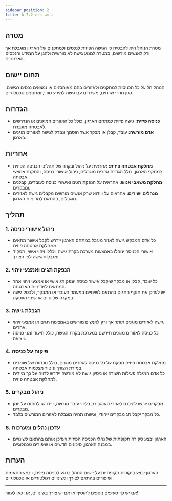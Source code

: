 ```yaml
---
sidebar_position: 2  
title: A.7.2 כניסה פיזית
---
```



## מטרה  
מטרת הנוהל היא להבטיח כי הגישה הפיזית לנכסים ולמתקנים של הארגון מוגבלת אך ורק לאנשים מורשים, במטרה למנוע גישה לא מורשית ולהגן על המידע והנכסים הארגוניים.

## תחום יישום  
הנוהל חל על כל הכניסות למתקנים ולאזורים בהם מאוחסנים או נמצאים נכסים רגישים, כגון חדרי שרתים, משרדים עם גישה למידע סודי, ומחסנים טכנולוגיים.

## הגדרות  
- **כניסה פיזית:** גישה פיזית למתחם הארגון, כולל כל האזורים המוגנים או הנדרשים לאבטחה מוגברת.
- **אדם מורשה:** עובד, קבלן או מבקר אשר הוסמך ונבדק לגישה לאזורים מוגנים בארגון.

## אחריות  
- **מחלקת אבטחה פיזית:** אחראית על ניהול ובקרה של תהליכי הכניסה הפיזית למתקני הארגון, כולל הגדרת אזורים מוגבלים, ניהול אישורי כניסה, והתקנת אמצעי אבטחה.
- **מחלקת משאבי אנוש:** אחראית על הנפקת תגים ואישורי כניסה לעובדים, קבלנים ומבקרים.
- **מנהלים ישירים:** אחראים על ווידוא שרק אנשים מורשים מקבלים גישה לאזורים מוגבלים, בהתאם למדיניות הארגון.

## תהליך  
### 1. ניהול אישורי כניסה  
- כל אדם המבקש גישה לאזור מוגבל במתחם הארגון יידרש לקבל אישור מתאים ממחלקת אבטחה פיזית.
- אישורי הכניסה ינוהלו באמצעות מערכת בקרת גישה ויכללו זיהוי אישי, תפקיד ומגבלות גישה לפי הצורך.

### 2. הנפקת תגים ואמצעי זיהוי  
- כל עובד, קבלן או מבקר שיקבל אישור כניסה יונפק תג אישי או אמצעי זיהוי אחר המתאים למדיניות האבטחה.
- יש לעדכן את תוקף התגים בהתאם לשינויים במעמד העובד או המבקר, ולבטל גישה במקרה של סיום או שינוי העסקה.

### 3. הגבלת גישה  
- גישה לאזורים מוגנים תותר אך ורק לאנשים מורשים באמצעות תגים או אמצעי זיהוי אחרים.
- כל כניסה לאזורים מוגנים תירשם במערכת בקרת הגישה, כולל תיעוד זמני כניסה ויציאה.

### 4. פיקוח על כניסה  
- מחלקת אבטחה פיזית תפקח על כל כניסה לאזורים מוגנים, כולל נוכחות של שומרים במידת הצורך וניטור מצלמות אבטחה.
- כל אדם המגלה פעילות חשודה או ניסיון גישה לא מורשה יידרש לדווח על כך מיידית למחלקת אבטחה פיזית.

### 5. ניהול מבקרים  
- מבקרים יורשו להיכנס לאזורי הארגון רק בליווי עובד מורשה, ויידרשו לחתום על יומן מבקרים.
- כל מבקר יקבל תג מבקרים ייחודי, וגישתו תהיה מוגבלת לאזורים המורשים בלבד.

### 6. עדכון נהלים ומערכות  
- הארגון יבצע סקירה תקופתית של נהלי הכניסה הפיזית ויעדכן אותם בהתאם לשינויים במבנה הארגון, סיכונים חדשים או שיפורים טכנולוגיים.

## הערות  
הארגון יבצע ביקורות תקופתיות על יישום הנוהל בנוגע לכניסה פיזית, ויבצע התאמות ושיפורים בהתאם לצורך ולשינויים רגולטוריים או טכנולוגיים.

---

אם יש לך סעיפים נוספים להוסיף או אם יש צורך בשינויים, אני כאן לעזור!